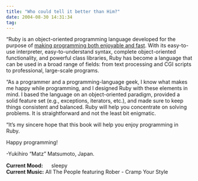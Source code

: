 ```yaml
---
title: "Who could tell it better than Him?"
date: 2004-08-30 14:31:34
tag: 
---
```

<p>&#8220;Ruby is an object-oriented programming language developed for the purpose of <u>making programming both enjoyable and fast</u>. With its easy-to-use interpreter, easy-to-understand syntax, complete object-oriented functionality, and powerful class libraries, Ruby has become a language that can be used in a broad range of fields: from text processing and CGI scripts to professional, large-scale programs.</p>

<p>&#8220;As a programmer and a programming-language geek, I know what makes me happy while programming, and I designed Ruby with these elements in mind. I based the language on an object-oriented paradigm, provided a solid feature set (e.g., exceptions, iterators, etc.), and made sure to keep things consistent and balanced. Ruby will help you concentrate on solving problems. It is straightforward and not the least bit enigmatic.</p>

<p>&#8220;It&#8217;s my sincere hope that this book will help you enjoy programming in Ruby.</p>

<p>Happy programming!</p>

<p>-Yukihiro &#8220;Matz&#8221; Matsumoto, Japan.</p>

<p><strong>Current Mood:</strong> <img width="15" height="15" src="http://stat.livejournal.com/img/mood/growf/smileys/tired.gif"/> sleepy<br/><strong>Current Music:</strong> All The People featuring Rober - Cramp Your Style</p>
